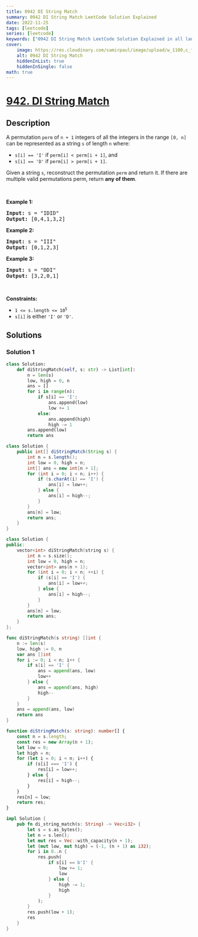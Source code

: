```yaml
---
title: 0942 DI String Match
summary: 0942 DI String Match LeetCode Solution Explained
date: 2022-11-25
tags: [leetcode]
series: [leetcode]
keywords: ["0942 DI String Match LeetCode Solution Explained in all languages", "0942 DI String Match", "LeetCode", "leetcode solution in Python3 C++ Java Go PHP Ruby Swift TypeScript Rust C# JavaScript C", "GeeksforGeeks", "InterviewBit", "Coding Ninjas", "HackerRank", "HackerEarth", "CodeChef", "TopCoder", "AlgoExpert", "freeCodeCamp", "Codeforces", "GitHub", "AtCoder", "Samir Paul"]
cover:
    image: https://res.cloudinary.com/samirpaul/image/upload/w_1100,c_fit,co_rgb:FFFFFF,l_text:Arial_75_bold:0942 DI String Match - Solution Explained/problem-solving.webp
    alt: 0942 DI String Match
    hiddenInList: true
    hiddenInSingle: false
math: true
---
```



# [942. DI String Match](https://leetcode.com/problems/di-string-match)


## Description

<p>A permutation <code>perm</code> of <code>n + 1</code> integers of all the integers in the range <code>[0, n]</code> can be represented as a string <code>s</code> of length <code>n</code> where:</p>

<ul>
	<li><code>s[i] == &#39;I&#39;</code> if <code>perm[i] &lt; perm[i + 1]</code>, and</li>
	<li><code>s[i] == &#39;D&#39;</code> if <code>perm[i] &gt; perm[i + 1]</code>.</li>
</ul>

<p>Given a string <code>s</code>, reconstruct the permutation <code>perm</code> and return it. If there are multiple valid permutations perm, return <strong>any of them</strong>.</p>

<p>&nbsp;</p>
<p><strong class="example">Example 1:</strong></p>
<pre><strong>Input:</strong> s = "IDID"
<strong>Output:</strong> [0,4,1,3,2]
</pre><p><strong class="example">Example 2:</strong></p>
<pre><strong>Input:</strong> s = "III"
<strong>Output:</strong> [0,1,2,3]
</pre><p><strong class="example">Example 3:</strong></p>
<pre><strong>Input:</strong> s = "DDI"
<strong>Output:</strong> [3,2,0,1]
</pre>
<p>&nbsp;</p>
<p><strong>Constraints:</strong></p>

<ul>
	<li><code>1 &lt;= s.length &lt;= 10<sup>5</sup></code></li>
	<li><code>s[i]</code> is either <code>&#39;I&#39;</code> or <code>&#39;D&#39;</code>.</li>
</ul>

## Solutions

### Solution 1

<!-- tabs:start -->

```python
class Solution:
    def diStringMatch(self, s: str) -> List[int]:
        n = len(s)
        low, high = 0, n
        ans = []
        for i in range(n):
            if s[i] == 'I':
                ans.append(low)
                low += 1
            else:
                ans.append(high)
                high -= 1
        ans.append(low)
        return ans
```

```java
class Solution {
    public int[] diStringMatch(String s) {
        int n = s.length();
        int low = 0, high = n;
        int[] ans = new int[n + 1];
        for (int i = 0; i < n; i++) {
            if (s.charAt(i) == 'I') {
                ans[i] = low++;
            } else {
                ans[i] = high--;
            }
        }
        ans[n] = low;
        return ans;
    }
}
```

```cpp
class Solution {
public:
    vector<int> diStringMatch(string s) {
        int n = s.size();
        int low = 0, high = n;
        vector<int> ans(n + 1);
        for (int i = 0; i < n; ++i) {
            if (s[i] == 'I') {
                ans[i] = low++;
            } else {
                ans[i] = high--;
            }
        }
        ans[n] = low;
        return ans;
    }
};
```

```go
func diStringMatch(s string) []int {
	n := len(s)
	low, high := 0, n
	var ans []int
	for i := 0; i < n; i++ {
		if s[i] == 'I' {
			ans = append(ans, low)
			low++
		} else {
			ans = append(ans, high)
			high--
		}
	}
	ans = append(ans, low)
	return ans
}
```

```ts
function diStringMatch(s: string): number[] {
    const n = s.length;
    const res = new Array(n + 1);
    let low = 0;
    let high = n;
    for (let i = 0; i < n; i++) {
        if (s[i] === 'I') {
            res[i] = low++;
        } else {
            res[i] = high--;
        }
    }
    res[n] = low;
    return res;
}
```

```rust
impl Solution {
    pub fn di_string_match(s: String) -> Vec<i32> {
        let s = s.as_bytes();
        let n = s.len();
        let mut res = Vec::with_capacity(n + 1);
        let (mut low, mut high) = (-1, (n + 1) as i32);
        for i in 0..n {
            res.push(
                if s[i] == b'I' {
                    low += 1;
                    low
                } else {
                    high -= 1;
                    high
                }
            );
        }
        res.push(low + 1);
        res
    }
}
```

<!-- tabs:end -->

<!-- end -->
